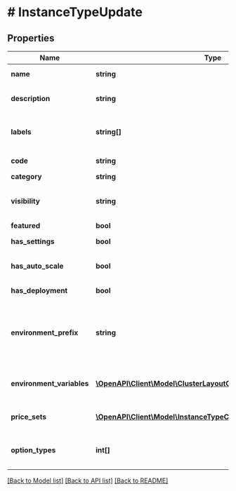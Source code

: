 # # InstanceTypeUpdate

## Properties

Name | Type | Description | Notes
------------ | ------------- | ------------- | -------------
**name** | **string** | Instance type name | [optional]
**description** | **string** | Instance type description | [optional]
**labels** | **string[]** | Array of label strings, can be used for filtering. | [optional]
**code** | **string** | Instance type code | [optional]
**category** | **string** | Category | [optional]
**visibility** | **string** | Visibility | [optional] [default to 'private']
**featured** | **bool** | Featured | [optional]
**has_settings** | **bool** | Enable Settings | [optional]
**has_auto_scale** | **bool** | Enable Scaling (Horizontal) | [optional]
**has_deployment** | **bool** | Supports Deployments | [optional]
**environment_prefix** | **string** | Environment Prefix, can be used to make exported evars unique. | [optional]
**environment_variables** | [**\OpenAPI\Client\Model\ClusterLayoutCreateEnvironmentVariables[]**](ClusterLayoutCreateEnvironmentVariables.md) | Array of instance type env variables. | [optional]
**price_sets** | [**\OpenAPI\Client\Model\InstanceTypeCreatePriceSets[]**](InstanceTypeCreatePriceSets.md) | Array of price set objects | [optional]
**option_types** | **int[]** | Array of instance type option type IDs | [optional]

[[Back to Model list]](../../README.md#models) [[Back to API list]](../../README.md#endpoints) [[Back to README]](../../README.md)
